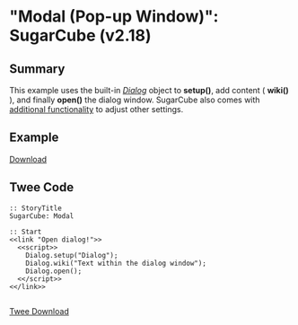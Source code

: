 # "Modal (Pop-up Window)": SugarCube (v2.18)

## Summary

This example uses the built-in *[Dialog](http://www.motoslave.net/sugarcube/2/docs/api-dialog.html)* object to **setup()**, add content ( **wiki()** ), and finally **open()** the dialog window. SugarCube also comes with [additional functionality](http://www.motoslave.net/sugarcube/2/docs/api-dialog.html) to adjust other settings.

## Example

[Download](sugarcube_modal_example.html)

## Twee Code

```twee
:: StoryTitle
SugarCube: Modal

:: Start
<<link "Open dialog!">>
  <<script>>
    Dialog.setup("Dialog");
    Dialog.wiki("Text within the dialog window");
    Dialog.open();
  <</script>>
<</link>>


```

[Twee Download](sugarcube_modal_twee.txt)
